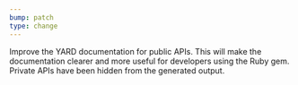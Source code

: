 ```yaml
---
bump: patch
type: change
---
```


Improve the YARD documentation for public APIs. This will make the documentation clearer and more useful for developers using the Ruby gem. Private APIs have been hidden from the generated output.
